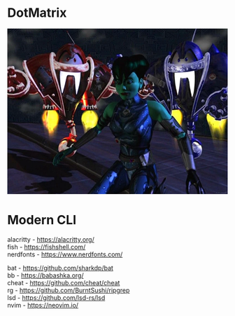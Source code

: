 # DotMatrix
![Dot Matrix, Hack & Slash](dothackslash.webp)

# Modern CLI
alacritty - https://alacritty.org/  
fish - https://fishshell.com/  
nerdfonts - https://www.nerdfonts.com/  

bat - https://github.com/sharkdp/bat  
bb - https://babashka.org/  
cheat - https://github.com/cheat/cheat  
rg - https://github.com/BurntSushi/ripgrep  
lsd - https://github.com/lsd-rs/lsd  
nvim - https://neovim.io/  


